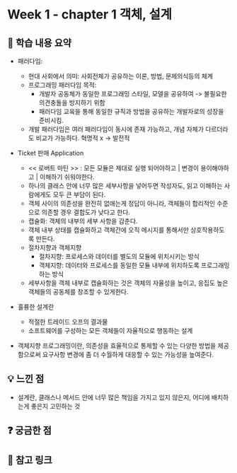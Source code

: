 # Week 1 - chapter 1 객체, 설계

## 📌 학습 내용 요약
* 패러다임: 
  * 현대 사회에서 의미: 사회전체가 공유하는 이론, 방법, 문제의식등의 체계
  * 프로그래밍 패러다임 목적: 
    * 개발자 공동체가 동일한 프로그래밍 스타일, 모델을 공유하여 -> 불필요한 의견충돌을 방지하기 위함
    * 패러다임 교육을 통해 동일한 규칙과 방법을 공유하는 개발자로의 성장을 준비시킴.
  * 개발 패러다임은 여러 패러다임이 동시에 존재 가능하고, 개념 자체가 다르더라도 비교가 가능하다. 혁명적 x -> 발전적
   
* Ticket  판매 Application
  * << 로버트 마틴 >> : 모든 모듈은 제대로 실행 되어야하고 | 변경이 용이해야하고 | 이해하기 쉬워야한다.
  * 하나의 클래스 안에 너무 많은 세부사항을 넣어두면 작성자도, 읽고 이해하는 사람에게도 모두 큰 부담이 된다.
  * 객체 사이의 의존성을 완전히 없애는게 정답이 아니라, 객체들이 합리적인 수준으로 의존할 경우 결합도가 낮다고 한다.
  * 캡슐화: 객체의 내부의 세부 사항을 감춘다.
  * 객체 내부 상태를 캡슐화하고 객체간에 오직 메시지를 통해서만 상호작용하도록 만든다. 
  * 절차지향과 객체지향
    * 절차지향: 프로세스와 데이터를 별도의 모듈에 위치시키는 방식
    * 객체지향: 데이터와 프로세스를 동일한 모듈 내부에 위치하도록 프로그래밍하는 방식
  * 세부사항을 객체 내부로 캡슐화하는 것은 객체의 자율성을 높이고, 응집도 높은 객체들의 공동체를 창조할 수 있게한다.
* 훌륭한 설계란
  *  적절한 트레이드 오프의 결과물
  * 소프트웨어를 구성하는 모든 객체들이 자율적으로 행동하는 설계
* 객체지향 프로그래밍이란, 의존성을 효율적으로 통제할 수 있는 다양한 방법을 제공함으로써 요구사항 변경에 좀 더 수월하게 대응할 수 있는 가능성을 높여준다.

## 💡 느낀 점
* 설계란,  클래스나 메서드 안에 너무 많은 책임을 가지고 있지 않은지, 어디에 배치하는게 좋은지 고민하는 것

## ❓ 궁금한 점

## 🔗 참고 링크

